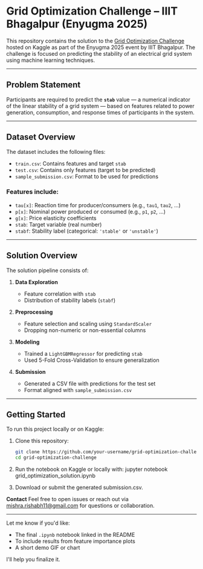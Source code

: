 #  Grid Optimization Challenge – IIIT Bhagalpur (Enyugma 2025)

This repository contains the solution to the [Grid Optimization Challenge](https://www.kaggle.com/competitions/grid-optimization-challenge-iiit-bhagalpur-enyugma) hosted on Kaggle as part of the Enyugma 2025 event by IIIT Bhagalpur. The challenge is focused on predicting the stability of an electrical grid system using machine learning techniques.

---

##  Problem Statement

Participants are required to predict the **`stab`** value — a numerical indicator of the linear stability of a grid system — based on features related to power generation, consumption, and response times of participants in the system.

---

##  Dataset Overview

The dataset includes the following files:

- `train.csv`: Contains features and target `stab`
- `test.csv`: Contains only features (target to be predicted)
- `sample_submission.csv`: Format to be used for predictions

### Features include:

- `tau[x]`: Reaction time for producer/consumers (e.g., `tau1`, `tau2`, ...)
- `p[x]`: Nominal power produced or consumed (e.g., `p1`, `p2`, ...)
- `g[x]`: Price elasticity coefficients
- `stab`: Target variable (real number)
- `stabf`: Stability label (categorical: `'stable'` or `'unstable'`)

---

##  Solution Overview

The solution pipeline consists of:

1. **Data Exploration**  
   - Feature correlation with `stab`
   - Distribution of stability labels (`stabf`)
   
2. **Preprocessing**  
   - Feature selection and scaling using `StandardScaler`
   - Dropping non-numeric or non-essential columns

3. **Modeling**  
   - Trained a `LightGBMRegressor` for predicting `stab`
   - Used 5-Fold Cross-Validation to ensure generalization

4. **Submission**  
   - Generated a CSV file with predictions for the test set
   - Format aligned with `sample_submission.csv`

---

##  Getting Started

To run this project locally or on Kaggle:

1. Clone this repository:
   ```bash
   git clone https://github.com/your-username/grid-optimization-challenge.git
   cd grid-optimization-challenge

2.   Run the notebook on Kaggle or locally with:
   jupyter notebook grid_optimization_solution.ipynb

4. Download or submit the generated submission.csv.

**Contact**
Feel free to open issues or reach out via mishra.rishabh11@gmail.com for questions or collaboration.


---

Let me know if you'd like:
- The final `.ipynb` notebook linked in the README
- To include results from feature importance plots
- A short demo GIF or chart

I'll help you finalize it.

